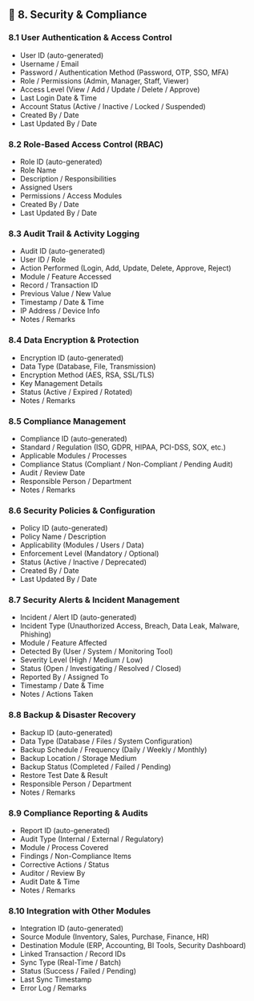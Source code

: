 ## 🔹 8. Security & Compliance

### 8.1 User Authentication & Access Control
- User ID (auto-generated)
- Username / Email
- Password / Authentication Method (Password, OTP, SSO, MFA)
- Role / Permissions (Admin, Manager, Staff, Viewer)
- Access Level (View / Add / Update / Delete / Approve)
- Last Login Date & Time
- Account Status (Active / Inactive / Locked / Suspended)
- Created By / Date
- Last Updated By / Date

### 8.2 Role-Based Access Control (RBAC)
- Role ID (auto-generated)
- Role Name
- Description / Responsibilities
- Assigned Users
- Permissions / Access Modules
- Created By / Date
- Last Updated By / Date

### 8.3 Audit Trail & Activity Logging
- Audit ID (auto-generated)
- User ID / Role
- Action Performed (Login, Add, Update, Delete, Approve, Reject)
- Module / Feature Accessed
- Record / Transaction ID
- Previous Value / New Value
- Timestamp / Date & Time
- IP Address / Device Info
- Notes / Remarks

### 8.4 Data Encryption & Protection
- Encryption ID (auto-generated)
- Data Type (Database, File, Transmission)
- Encryption Method (AES, RSA, SSL/TLS)
- Key Management Details
- Status (Active / Expired / Rotated)
- Notes / Remarks

### 8.5 Compliance Management
- Compliance ID (auto-generated)
- Standard / Regulation (ISO, GDPR, HIPAA, PCI-DSS, SOX, etc.)
- Applicable Modules / Processes
- Compliance Status (Compliant / Non-Compliant / Pending Audit)
- Audit / Review Date
- Responsible Person / Department
- Notes / Remarks

### 8.6 Security Policies & Configuration
- Policy ID (auto-generated)
- Policy Name / Description
- Applicability (Modules / Users / Data)
- Enforcement Level (Mandatory / Optional)
- Status (Active / Inactive / Deprecated)
- Created By / Date
- Last Updated By / Date

### 8.7 Security Alerts & Incident Management
- Incident / Alert ID (auto-generated)
- Incident Type (Unauthorized Access, Breach, Data Leak, Malware, Phishing)
- Module / Feature Affected
- Detected By (User / System / Monitoring Tool)
- Severity Level (High / Medium / Low)
- Status (Open / Investigating / Resolved / Closed)
- Reported By / Assigned To
- Timestamp / Date & Time
- Notes / Actions Taken

### 8.8 Backup & Disaster Recovery
- Backup ID (auto-generated)
- Data Type (Database / Files / System Configuration)
- Backup Schedule / Frequency (Daily / Weekly / Monthly)
- Backup Location / Storage Medium
- Backup Status (Completed / Failed / Pending)
- Restore Test Date & Result
- Responsible Person / Department
- Notes / Remarks

### 8.9 Compliance Reporting & Audits
- Report ID (auto-generated)
- Audit Type (Internal / External / Regulatory)
- Module / Process Covered
- Findings / Non-Compliance Items
- Corrective Actions / Status
- Auditor / Review By
- Audit Date & Time
- Notes / Remarks

### 8.10 Integration with Other Modules
- Integration ID (auto-generated)
- Source Module (Inventory, Sales, Purchase, Finance, HR)
- Destination Module (ERP, Accounting, BI Tools, Security Dashboard)
- Linked Transaction / Record IDs
- Sync Type (Real-Time / Batch)
- Status (Success / Failed / Pending)
- Last Sync Timestamp
- Error Log / Remarks

